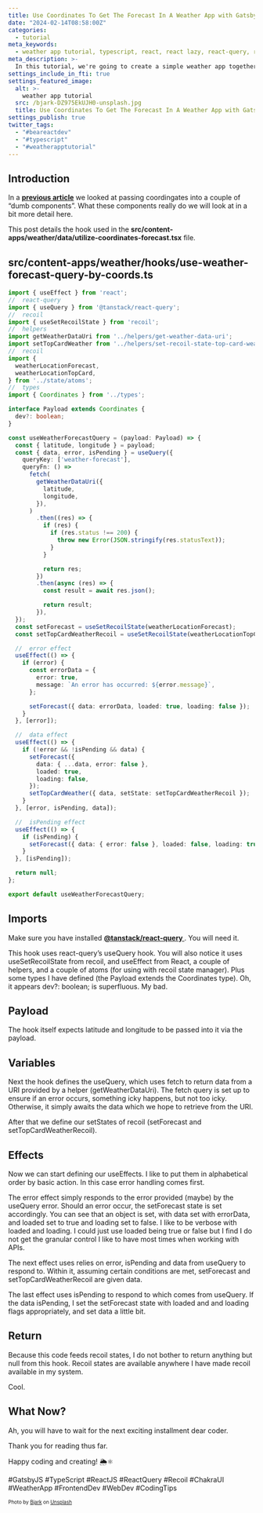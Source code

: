 ```yaml
---
title: Use Coordinates To Get The Forecast In A Weather App with GatsbyJS, TypeScript, Recoil and React!
date: "2024-02-14T08:58:00Z"
categories:
  - tutorial
meta_keywords:
  - weather app tutorial, typescript, react, react lazy, react-query, react suspense, recoil, coding tutorial
meta_description: >-
  In this tutorial, we're going to create a simple weather app together! 🌦️⚛️
settings_include_in_fti: true
settings_featured_image:
  alt: >-
    weather app tutorial
  src: /bjark-DZ975EkUJH0-unsplash.jpg
  title: Use Coordinates To Get The Forecast In A Weather App with GatsbyJS, TypeScript, Recoil and React!
settings_publish: true
twitter_tags:
  - "#beareactdev"
  - "#typescript"
  - "#weatherapptutorial"
---
```


## Introduction

In a <a href="/weather-app-utilize-coordinates/"><strong>previous article</strong></a> we looked at passing coordingates into a couple of “dumb components”. What these components really do we will look at in a bit more detail here.

This post details the hook used in the <strong>src/content-apps/weather/data/utilize-coordinates-forecast.tsx</strong> file.

## src/content-apps/weather/hooks/use-weather-forecast-query-by-coords.ts

```typescript
import { useEffect } from 'react';
//  react-query
import { useQuery } from '@tanstack/react-query';
//  recoil
import { useSetRecoilState } from 'recoil';
//  helpers
import getWeatherDataUri from '../helpers/get-weather-data-uri';
import setTopCardWeather from '../helpers/set-recoil-state-top-card-weather';
//  recoil
import {
  weatherLocationForecast,
  weatherLocationTopCard,
} from '../state/atoms';
//  types
import { Coordinates } from '../types';

interface Payload extends Coordinates {
  dev?: boolean;
}

const useWeatherForecastQuery = (payload: Payload) => {
  const { latitude, longitude } = payload;
  const { data, error, isPending } = useQuery({
    queryKey: ['weather-forecast'],
    queryFn: () =>
      fetch(
        getWeatherDataUri({
          latitude,
          longitude,
        }),
      )
        .then((res) => {
          if (res) {
            if (res.status !== 200) {
              throw new Error(JSON.stringify(res.statusText));
            }
          }

          return res;
        })
        .then(async (res) => {
          const result = await res.json();

          return result;
        }),
  });
  const setForecast = useSetRecoilState(weatherLocationForecast);
  const setTopCardWeatherRecoil = useSetRecoilState(weatherLocationTopCard);

  //  error effect
  useEffect(() => {
    if (error) {
      const errorData = {
        error: true,
        message: `An error has occurred: ${error.message}`,
      };

      setForecast({ data: errorData, loaded: true, loading: false });
    }
  }, [error]);

  //  data effect
  useEffect(() => {
    if (!error && !isPending && data) {
      setForecast({
        data: { ...data, error: false },
        loaded: true,
        loading: false,
      });
      setTopCardWeather({ data, setState: setTopCardWeatherRecoil });
    }
  }, [error, isPending, data]);

  //  isPending effect
  useEffect(() => {
    if (isPending) {
      setForecast({ data: { error: false }, loaded: false, loading: true });
    }
  }, [isPending]);

  return null;
};

export default useWeatherForecastQuery;
```

## Imports

Make sure you have installed <a href="https://www.npmjs.com/package/@tanstack/react-query" target="_blank"><strong>@tanstack/react-query
</strong></a>. You will need it.

This hook uses react-query’s useQuery hook. You will also notice it uses useSetRecoilState from recoil, and useEffect from React, a couple of helpers, and a couple of atoms (for using with recoil state manager). Plus some types I have defined (the Payload extends the Coordinates type). Oh, it appears dev?: boolean; is superfluous. My bad.

## Payload

The hook itself expects latitude and longitude to be passed into it via the payload.

## Variables

Next the hook defines the useQuery, which uses fetch to return data from a URI provided by a helper (getWeatherDataUri). The fetch query is set up to ensure if an error occurs, something icky happens, but not too icky. Otherwise, it simply awaits the data which we hope to retrieve from the URI.

After that we define our setStates of recoil (setForecast and setTopCardWeatherRecoil).

## Effects

Now we can start defining our useEffects. I like to put them in alphabetical order by basic action. In this case error handling comes first.

The error effect simply responds to the error provided (maybe) by the useQuery error. Should an error occur, the setForecast state is set accordingly. You can see that an object is set, with data set with errorData, and loaded set to true and loading set to false. I like to be verbose with loaded and loading. I could just use loaded being true or false but I find I do not get the granular control I like to have most times when working with APIs.

The next effect uses relies on error, isPending and data from useQuery to respond to. Within it, assuming certain conditions are met, setForecast and setTopCardWeatherRecoil are given data.

The last effect uses isPending to respond to which comes from useQuery. If the data isPending, I set the setForecast state with loaded and and loading flags appropriately, and set data a little bit.

## Return

Because this code feeds recoil states, I do not bother to return anything but null from this hook. Recoil states are available anywhere I have made recoil available in my system.

Cool.

## What Now?

Ah, you will have to wait for the next exciting installment dear coder.

Thank you for reading thus far.

Happy coding and creating! 🌦️⚛️

\#GatsbyJS #TypeScript #ReactJS #ReactQuery #Recoil #ChakraUI #WeatherApp #FrontendDev #WebDev #CodingTips

<p/>

<span style="font-size:10px">
  Photo by <a href="https://unsplash.com/@dagna?utm_content=creditCopyText&utm_medium=referral&utm_source=unsplash" target="_blank">Bjark</a> on <a href="https://unsplash.com/photos/clear-blue-sky-DZ975EkUJH0?utm_content=creditCopyText&utm_medium=referral&utm_source=unsplash" target="_blank">Unsplash</a>
</span>

